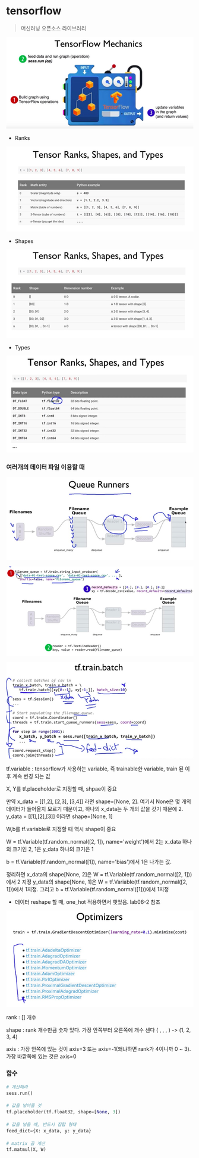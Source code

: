 # tensorflow

> 머신러닝 오픈소스 라이브러리





![im01](./01.jpg)



* Ranks



![im02](./02.jpg)

* Shapes

![im03](./03.jpg)

* Types

![im04](./04.jpg)



### 여러개의 데이터 파일 이용할 때



![im05](./05.jpg)

![im06](./06.jpg)



![im07](./07.jpg)









tf.variable : tensorflow가 사용하는 variable, 즉 trainable한 variable, train 된 이후 계속 변경 되는 값

X, Y를 tf.placeholder로 지정할 때, shpae이 중요

만약 x_data = [[1,2], [2,3], [3,4]] 라면 shape=[None, 2]. 여기서 None은 몇 개의 데이터가 들어올지 모르기 때문이고, 하나의 x_data는 두 개의 값을 갖기 때문에 2. y_data = [[1],[2],[3]] 이라면 shape=[None, 1]



W,b를 tf.variable로 지정할 때 역시 shape이 중요

W = tf.Variable(tf.random_normal([2, 1]), name='weight')에서 2는 x_data 하나의 크기인 2, 1은 y_data 하나의 크기은 1

b = tf.Variable(tf.random_normal([1]), name='bias')에서 1은 나가는 값.



정리하면 x_data의 shape[None, 2]은 W = tf.Variable(tf.random_normal([2, 1]))에서 2 지정 y_data의 shape[None, 1]은 W = tf.Variable(tf.random_normal([2, 1]))에서 1지정. 그리고 b = tf.Variable(tf.random_normal([1]))에서 1지정



* 데이터 reshape 할 때, one_hot 적용하면서 햇었음. lab06-2 참조



![08im](./08.jpg)



rank : [] 개수



shape : rank 개수만큼 숫자 있다. 가장 안쪽부터 오른쪽에 개수 센다 ( , , , ) -> (1, 2, 3, 4)



axis : 가장 안쪽에 있는 것이 axis=3 또는 axis=-1(왜냐하면 rank가 4이니까 0 ~ 3). 가장 바깥쪽에 있는 것은 axis=0



### 함수

 ```python
# 계산해라
sess.run()

# 값을 넣어줄 것
tf.placeholder(tf.float32, shape=[None, 3])

# 값을 넣을 때, 반드시 집합 형태
feed_dict={X: x_data, y: y_data}

# matrix 곱 계산
tf.matmul(X, W)


 ```



